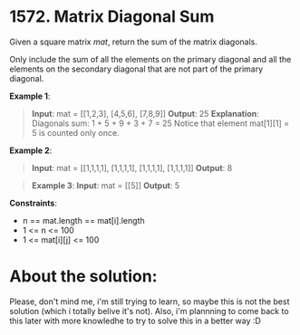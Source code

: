 # 1572. Matrix Diagonal Sum

Given a square matrix _mat_, return the sum of the matrix diagonals.

Only include the sum of all the elements on the primary diagonal and all the elements on the secondary diagonal that are not part of the primary diagonal.

 

__Example 1__:
> __Input__: mat = [[1,2,3],
>                   [4,5,6],
>                   [7,8,9]]
> __Output__: 25
> __Explanation__: Diagonals sum: 1 + 5 + 9 + 3 + 7 = 25
> Notice that element mat[1][1] = 5 is counted only once.

__Example 2__:
> __Input__: mat = [[1,1,1,1],
>                   [1,1,1,1],
>                   [1,1,1,1],
>                   [1,1,1,1]]
> __Output__: 8

> __Example 3__:
> __Input__: mat = [[5]]
> __Output__: 5

 

__Constraints__:
- n == mat.length == mat[i].length
- 1 <= n <= 100
- 1 <= mat[i][j] <= 100

# About the solution: 
Please, don't mind me, i'm still trying to learn, so maybe this is not the best solution (which i totally belive it's not). Also, i'm plannning to come back to this later with more knowledhe to try to solve this in a better way :D